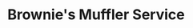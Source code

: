 ---
title: "Brownie's Muffler Service"
url: /hazel-park/brownies-muffler-service/
shop: Autowerkstatt
---